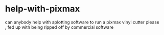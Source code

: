 # help-with-pixmax
can anybody help with aplotting software to run a pixmax vinyl cutter please , fed up with being ripped off by commercial software
